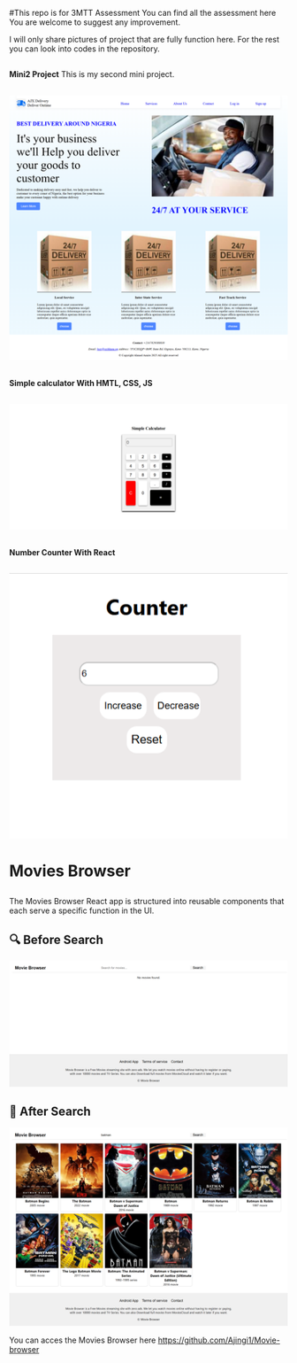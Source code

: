 #This repo is for 3MTT Assessment
You can find all the assessment here You are welcome to suggest any improvement.

I will only share pictures of project that are fully function here.
For the rest you can look into codes in the repository.


##
##

**Mini2 Project** This is my second mini project.
##
![It is one page project](images/simple-website-mini2.png)

##
##
**Simple calculator With HMTL, CSS, JS** 
##
![Simple Calculator](images/Simple-Calculator.png)

##
##
**Number Counter With React**
##
![Number Counter](images/Counter-1.png)


##
##
# Movies Browser

##
##
The Movies Browser React app is structured into reusable components that each serve a specific function in the UI.
###
##
## 🔍 Before Search
![Before Search](images/Before%20search.png)
##
##
## 🎯 After Search
![After Search](images/after%20search.png)

You can acces the Movies Browser here https://github.com/Ajingi1/Movie-browser
